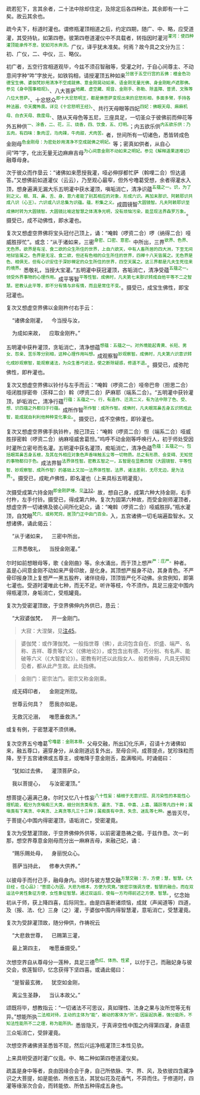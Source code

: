 疏若犯下，言其余者，二十法中除却住定，及除定后各四种法，其余即有一十二矣。故云其余也。

疏今夫下，标道时灌也。谓修瓶灌顶相道之后，约定四期，随广、中、略，应受道灌，其受持轨，如第四卷。彼第四卷道灌仪中不具载者，转指因时灌河<sup><font color="green">灌河：使四种灌顶能承传不息，犹如河水奔流。</font></sup>广仪，译乎犹未准矣。何焉？故今具之文分为三：初、广仪，二、中仪，三、略仪。

初广者，五空行宫相道观毕，今兹不须召智融等，受灌之时，于自心间尊主、不动意间字种“吽”字放光，如铁钩相，请授灌顶五种如来<sup><font color="green">分居于五空行宫的五佛：檀金色功德宝生佛、婆伽梵妙用清净不空成就佛、意金刚晃动如来、语金刚无量光佛、身金刚毗卢遮那佛。参见《身中围事相观》。</font></sup>、八大菩萨<sup><font color="green">地藏、虚空藏、观音、金刚手、弥勒、除盖障、普贤、文殊等八位大菩萨。</font></sup>、十忿怒众<sup><font color="green">即十大忿怒明王，都是佛菩萨变现出来的忿怒形相，多面多臂，手持各种法器，令天魔怖畏。详见《十忿怒明王经》。</font></sup>、共行天母眼等四妃<sup><font color="green">四妃：佛眼天母、麻麻机母、白衣天母、救度母。</font></sup>、随从天母色等五尼，三座具足，一切圣众于彼佛前而伸花等外五种供<sup><font color="green">一、涂香，二、花，三、烧香，四、饮食，五、灯明。</font></sup>；内五欲乐供<sup><font color="green">内五欲乐供：乃五肉，有四味：象肉涩，马肉辣，牛肉甜，犬肉苦。</font></sup>者，世间所有一切诸色，悉皆转成色金刚母<sup><font color="green">色金刚母：为密处妙用清净不空成就佛之明妃。</font></sup>等；密真如供者，从自心间“吽”字，化出无量无边麻麻吉母<sup><font color="green">为心间意金刚不动如来之明妃。参见《解释道果逐难记》</font></sup>融尊母身。

次于彼众而作垦云：“诸佛如来愿授我灌，哑必伸拶都忙萨（斡哩二合）怛达遏答。”又想佛前如道灌仪（云云），乃至观心最窄，但外兮噜葛受想，余者得灌水入顶，想身遍满无漏大乐五明灌中获水灌顶，嗔垢消亡，清净识蕴<sup><font color="green">五蕴之一。识，为了别之义。眼、耳、鼻、舌、身、意六者能了别其相应的对象，形成六识。再加末那识、阿赖耶识共成八识（心王）。六识或八识总集为识蕴。蕴，积集之义。</font></sup>成圆镜智<sup><font color="green">大圆镜智。凡夫阿赖耶识至成佛时转为大圆镜智。大圆镜比喻这智慧之体清净光明，没有烦恼污染，能显现法界森罗万象。</font></sup>。摄受已，成不动佛性，即水灌也。

复次又想虚空界佛将宝头冠付己顶上，诵：“唵斡（啰资二合）啰（纳得二合）哑威胜拶忙”。或念：“从于诸如来，三密<sup><font color="green">身密、口密、意密。</font></sup>中所出，三界<sup><font color="green">欲界、色界、无色界。欲界是有淫、食二欲的众生所住的世界，上自六欲天，中有人畜所居的四大洲，下至无间地狱皆属之。色界是无淫、食二欲，但还有色相的众生所住的世界，四禅十八天皆属之。无色界是色、相俱无，但有心识安住于深妙禅定的众生所住的世界，四空天属之。这三界都是凡夫生死往来的境界。</font></sup>悉敬礼，当授大宝灌。”五明灌中获冠灌顶，吝垢消亡，清净受蕴<sup><font color="green">五蕴之一。领受外界事物的心理作用。</font></sup>成平等智<sup><font color="green">平等性智。成佛时，凡夫第七末那识转成自他平等不二之智慧。密教认此平等，即不分有情与非有情，而且是常住不变。</font></sup>。摄受已，成宝生佛性，即宝冠灌也。

复次又想虚空界佛以金刚杵付右手云：

&nbsp;&nbsp;&nbsp;&nbsp;“诸佛金刚灌，&nbsp;&nbsp;&nbsp;&nbsp;今当授与汝，

&nbsp;&nbsp;&nbsp;&nbsp;为成如来故，&nbsp;&nbsp;&nbsp;&nbsp;应取金刚杵。”

五明灌中获杵灌顶，贪垢消亡，清净想蕴<sup><font color="green">想蕴：五蕴之一。对外境能起青黄、长短、男女、怨亲、苦乐等分别相，这种心理作用叫想。</font></sup>成观察智<sup><font color="green">妙观察智。成佛时，凡夫第六识意识转化成妙观察智，能观察诸法，为众生善巧说法，使之断除疑惑，修道不退。</font></sup>。摄受已，成弥陀佛性，即杵灌也。

复次又想虚空界佛以铃付与左手而云：“唵斡（啰资二合）哑帝巴帝（担思二合）哑闭胜拶密帝（茶释二合）斡（啰资二合）萨麻耶（端系二合）。“五明灌中获铃灌顶，妒垢消亡，清净行蕴<sup><font color="green">行蕴：五蕴之一。行，有造作、迁流二义，有为法中除了色、受、想、识四蕴之外都归于行蕴。</font></sup>成所作智<sup><font color="green">所作智：成所作智。成佛时，凡夫眼耳鼻舌身五识转成此智，能成就自利利他种种变化事业。</font></sup>。摄受已，成不空佛性，即铃灌也。

复次又想虚空界佛手执铃杵，按己顶云：“唵斡（啰资二合）怛（端系二合）哑威胜拶密斡（啰资二合）纳麻哑威舍葛怛。”呜呼不动金刚等呼唤行人，初于师处受因时灌所立密号而名灌。五明灌中获名灌顶，痴垢消亡，清净色蕴<sup><font color="green">色蕴：五蕴之一。包括眼耳鼻舌身五根，及其在外相应对象色声香味触五尘等一切物质。总之有形质、会变碍、无知觉的事物都归于色。</font></sup>成法界智<sup><font color="green">法界体性智。密教五智之一，五智是在显教四智（大圆镜智、平等性智、妙观察智、成所作智）的基础上又加一法界体性智。法界，诸法差别，无尽无边，是为法界。</font></sup>。摄受已，成毗卢佛性，即名灌也（上来具标五明灌竟）。

次摄受成第六持金刚<sup><font color="green">即金刚萨埵，见[注32](https://github.com/gwsice/buddhism/blob/master/%E5%AF%86%E6%95%99/%E8%97%8F%E5%AF%86/%E8%90%A8%E8%BF%A6%E6%B4%BE/%E5%A4%A7%E4%B9%98%E8%A6%81%E9%81%93%E5%AF%86%E9%9B%86/%E5%8D%B7%E4%B8%80%20%E9%81%93%E6%9E%9C%E5%BB%B6%E6%99%96%E9%9B%86/01.md#jin_gang_sa_duo)。</font></sup>故，想自己身，成第六种大持金刚，右手付杵，左手付铃。摄受已，得成第六种。复次为固第六种故，而受金刚师灌顶者，想虚空界一切诸佛及彼心间所化妃众，诵：“唵斡（啰资二合）哑威胜拶。”瓶水灌顶，自梵眼<sup><font color="green">梵穴，或称梵窍，居顶门正中囟门百会。</font></sup>入，五宫诸佛一切毛端遍盈智水。又想诸佛，诵此偈云：

&nbsp;&nbsp;&nbsp;&nbsp;“从于诸如来，&nbsp;&nbsp;&nbsp;&nbsp;三密中所出，

&nbsp;&nbsp;&nbsp;&nbsp;三界悉敬礼，&nbsp;&nbsp;&nbsp;&nbsp;当授金刚灌。”

尔时如前想眼母等，歌《金刚曲》等。余水涌出，而于顶上想严<sup><font color="green">严：庄严。</font></sup>种者。盖是心间意金刚不动如来严骨印故，是化身。其顶想严报身不动，其身青色。不严骨印报身顶上复想严一黑五股杵，诸伴绕母，顶顶皆严化不动佛。余宫例知，即第七灌也。受道时灌唯此七种，而无不足。听许等枝，今不须作。具足三座定中围内得瓶灌顶，身垢消亡，受瓶罐竟。

复次为受密灌顶故，于空界佛伸内外供已，恳云：

&nbsp;&nbsp;&nbsp;&nbsp;“大寂婆伽梵，&nbsp;&nbsp;&nbsp;&nbsp;开一金刚门。

> 大寂：大涅槃，见[注45](https://github.com/gwsice/buddhism/blob/master/%E5%AF%86%E6%95%99/%E8%97%8F%E5%AF%86/%E8%90%A8%E8%BF%A6%E6%B4%BE/%E5%A4%A7%E4%B9%98%E8%A6%81%E9%81%93%E5%AF%86%E9%9B%86/%E5%8D%B7%E4%B8%80%20%E9%81%93%E6%9E%9C%E5%BB%B6%E6%99%96%E9%9B%86/01.md#nie_pan)。

> 婆伽梵：或作薄伽梵。一般指世尊（佛），此词包含自在、炽盛、端严、名称、吉祥、尊贵等六义（《佛地论》），或包含出有德、巧分别、有名声、能破等六义（《大智度论》）。密教有时还以此指女人、般若佛母，凡具无碍知见者，都从此产生故。此处指佛。

> 金刚门：密宗法门。密宗又称金刚乘。

&nbsp;&nbsp;&nbsp;&nbsp;成无碍印者，&nbsp;&nbsp;&nbsp;&nbsp;金刚定所现。

&nbsp;&nbsp;&nbsp;&nbsp;世尊云何具？&nbsp;&nbsp;&nbsp;&nbsp;愿我亦如是。

&nbsp;&nbsp;&nbsp;&nbsp;无救沉沦溺，&nbsp;&nbsp;&nbsp;&nbsp;唯愿垂救济。”

或复有例，于密慧灌不须供祷。

复次空界五兮噜葛<sup><font color="green">兮噜葛：金刚本尊。</font></sup>父母交融，所出幻化乐声，召请十方诸佛如来，融五尊口，遍穿身分，从金刚道远复外出，至母合间，成菩提点，犹珍珠粒而降，至于五宫诸佛或五尊主，或唯降于意金刚舌，盈满喉间。时诵偈曰：

&nbsp;&nbsp;&nbsp;&nbsp;“犹如过去佛，&nbsp;&nbsp;&nbsp;&nbsp;灌顶菩萨众，

&nbsp;&nbsp;&nbsp;&nbsp;我以菩提心，&nbsp;&nbsp;&nbsp;&nbsp;与汝密灌顶。”

想菩提心遍满己身。尔时又忆八十性妄<sup><font color="green">八十性妄：植根于无意识层、具污染性的本能性心理机能，粗分为贪嗔痴三大类，细分则贪类有贪、遍贪、下喜、中喜、上喜、踊跃等凡四十种；属嗔类有下离贪、中离贪、上离贪等凡三十三种；属痴类有中贪、失念、迷乱等七种。</font></sup>悉皆灭尽，于菩提心中围内得密灌顶，语垢消亡，受密灌竟。

复次为受慧灌顶故，于空界佛伸外供等，以前密灌恳祷之偈，于兹作恳。次一刹那，想空界尊意金刚母而分出一麻麻吉母，来融己妃，诵：

&nbsp;&nbsp;&nbsp;&nbsp;“赐乐赐处母，&nbsp;&nbsp;&nbsp;&nbsp;身丽悦众心。

&nbsp;&nbsp;&nbsp;&nbsp;菩萨当持此，&nbsp;&nbsp;&nbsp;&nbsp;修奉大供养。”

以彼母手而付己手，融母身内。顷时与彼方慧交融<sup><font color="green">方慧交融：方，方便；慧，智慧。《大日经 。住心品》：“菩提心为因，大悲为根本，方便为究竟。”故密宗强调方便，智慧的融合。而在双运法中男性象征方便，女性象征智慧。通过双运后，使每一方均得前述之方便、智慧。</font></sup>，忆念始初从于师，获上降四喜，后际同生。由是四喜断诸烦恼，成就（声闻道等）四道，及（报、法、化）三身（之）灌，于婆伽中围内得智慧灌，意垢消亡，受慧灌竟。

复次为受辞灌顶故，随分伸供，作祷祝云

&nbsp;&nbsp;&nbsp;&nbsp;“大悲救世尊，&nbsp;&nbsp;&nbsp;&nbsp;已赐第三灌，

&nbsp;&nbsp;&nbsp;&nbsp;最上第四主，&nbsp;&nbsp;&nbsp;&nbsp;唯愿垂摄受。”

次想空界自从尊母分一莲种，具足三德<sup><font color="green">色红、体热、性紧</font></sup>，以付于己，而融妃身与彼交会，依莲智印，忆念获得下坚四喜。或诵此偈曰：

&nbsp;&nbsp;&nbsp;&nbsp;“是智最玄微，&nbsp;&nbsp;&nbsp;&nbsp;犹空如金刚，

&nbsp;&nbsp;&nbsp;&nbsp;离尘生圣静，&nbsp;&nbsp;&nbsp;&nbsp;当认本故父。”

颂既将毕，想教指云：“一切诸法不可思议，真如理性、法身之果与汝所觉等无有异。”想能所执<sup><font color="green">二法相对待，主动的主体为“能”，被动的客体为“所”。因妄起执著，强分能所，不知法性能所不二之理，称为能所执。</font></sup>悉皆隐灭，于真谛空性中围之内得第四灌，身语意三众垢消亡，受辞灌竟。

次想空界诸佛贤圣悉皆不现，然后兴运净瓶灌顶三本性见欤。

上来具明受道时灌广仪竟。中、略二种如第四卷道灌仪矣。

疏盖是身中等者，良由因缘合会于身，自己所依脉、字、界、风，及依彼四含藏净识之大菩提，如是能依、所依五法，其犹似花及花香气，不异而住。于修道时，四灌等缘渐次合会，而转能依、所依五种得成五身也。
